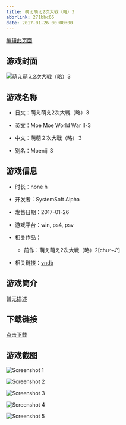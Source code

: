 ```yaml
---
title: 萌え萌え2次大戦（略）3
abbrlink: 271bbc66
date: 2017-01-26 00:00:00
---
```

[编辑此页面](https://github.com/ACG-3/ADV3-source/blob/main/source/_posts/%E8%90%8C%E3%81%88%E8%90%8C%E3%81%882%E6%AC%A1%E5%A4%A7%E6%88%A6%EF%BC%88%E7%95%A5%EF%BC%893.md)

## 游戏封面

![萌え萌え2次大戦（略）3](https://pan.timero.xyz/d/onedrive/img_lib_001/%E8%90%8C%E3%81%88%E8%90%8C%E3%81%882%E6%AC%A1%E5%A4%A7%E6%88%A6%EF%BC%88%E7%95%A5%EF%BC%893_cover.avif)


## 游戏名称

- 日文：萌え萌え2次大戦（略）3
- 英文：Moe Moe World War II-3
- 中文：萌萌２次大戰（略）３

- 别名：Moeniji 3


## 游戏信息

- 时长：none h
- 开发者：SystemSoft Alpha
- 发售日期：2017-01-26
- 游戏平台：win, ps4, psv
- 相关作品：
   - 前作：萌え萌え2次大戦（略）2[chu～♪]

- 相关链接：[vndb](https://vndb.org/v23492)


## 游戏简介

暂无描述


## 下载链接

[点击下载](https://pan.timero.xyz/onedrive/adv_lib_001/%E8%90%8C%E3%81%88%E8%90%8C%E3%81%882%E6%AC%A1%E5%A4%A7%E6%88%A6%EF%BC%88%E7%95%A5%EF%BC%893)


## 游戏截图


![Screenshot 1](https://pan.timero.xyz/d/onedrive/img_lib_001/%E8%90%8C%E3%81%88%E8%90%8C%E3%81%882%E6%AC%A1%E5%A4%A7%E6%88%A6%EF%BC%88%E7%95%A5%EF%BC%893_Screenshot_1.avif)

![Screenshot 2](https://pan.timero.xyz/d/onedrive/img_lib_001/%E8%90%8C%E3%81%88%E8%90%8C%E3%81%882%E6%AC%A1%E5%A4%A7%E6%88%A6%EF%BC%88%E7%95%A5%EF%BC%893_Screenshot_2.avif)

![Screenshot 3](https://pan.timero.xyz/d/onedrive/img_lib_001/%E8%90%8C%E3%81%88%E8%90%8C%E3%81%882%E6%AC%A1%E5%A4%A7%E6%88%A6%EF%BC%88%E7%95%A5%EF%BC%893_Screenshot_3.avif)

![Screenshot 4](https://pan.timero.xyz/d/onedrive/img_lib_001/%E8%90%8C%E3%81%88%E8%90%8C%E3%81%882%E6%AC%A1%E5%A4%A7%E6%88%A6%EF%BC%88%E7%95%A5%EF%BC%893_Screenshot_4.avif)

![Screenshot 5](https://pan.timero.xyz/d/onedrive/img_lib_001/%E8%90%8C%E3%81%88%E8%90%8C%E3%81%882%E6%AC%A1%E5%A4%A7%E6%88%A6%EF%BC%88%E7%95%A5%EF%BC%893_Screenshot_5.avif)


